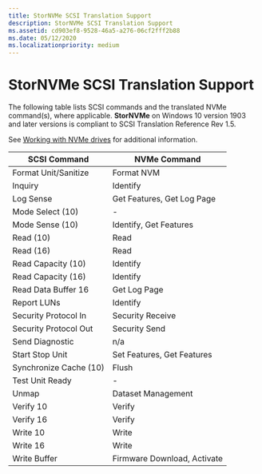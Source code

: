 ```yaml
---
title: StorNVMe SCSI Translation Support 
description: StorNVMe SCSI Translation Support 
ms.assetid: cd903ef8-9528-46a5-a276-06cf2fff2b88
ms.date: 05/12/2020
ms.localizationpriority: medium
---
```


# StorNVMe SCSI Translation Support

The following table lists SCSI commands and the translated NVMe command(s), where applicable. **StorNVMe** on Windows 10 version 1903 and later versions is compliant to SCSI Translation Reference Rev 1.5.

See [Working with NVMe drives](/windows/win32/fileio/working-with-nvme-devices#protocol-specific-queries) for additional information.

| SCSI Command | NVMe Command |
| ------------ | ------------ |
| Format Unit/Sanitize    | Format NVM                  |
| Inquiry                 | Identify                    |
| Log Sense               | Get Features, Get Log Page  |
| Mode Select (10)        | -                           |
| Mode Sense (10)         | Identify, Get Features      |
| Read (10)               | Read                        |
| Read (16)               | Read                        |
| Read Capacity (10)      | Identify                    |
| Read Capacity (16)      | Identify                    |
| Read Data Buffer 16     | Get Log Page                |
| Report LUNs             | Identify                    |
| Security Protocol In    | Security Receive            |
| Security Protocol Out   | Security Send               |
| Send Diagnostic         | n/a                         |
| Start Stop Unit         | Set Features, Get Features  |
| Synchronize Cache (10)  | Flush                       |
| Test Unit Ready         | -                           |
| Unmap                   | Dataset Management          |
| Verify 10               | Verify                      |
| Verify 16               | Verify                      |
| Write 10                | Write                       |
| Write 16                | Write                       |
| Write Buffer            | Firmware Download, Activate |
